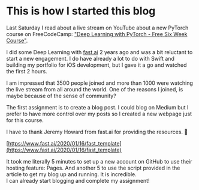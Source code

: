 # This is how I started this blog

Last Saturday I read about a live stream on YouTube about a new PyTorch course on FreeCodeCamp:
["Deep Learning with PyTorch - Free Six Week Course"](https://youtu.be/vo_fUOk-IKk).

I did some Deep Learning with [fast.ai](fast.ai) 2 years ago and was a bit reluctant to start a new engagement. I do have already a lot to do with Swift and building my portfolio for iOS development, but I gave it a go and watched the first 2 hours.  

I am impressed that 3500 people joined and more than 1000 were watching the live stream from all around the world. One of the reasons I joined, is maybe because of the sense of community?

The first assignment is to create a blog post. I could blog on Medium but I prefer to have more control over my posts so I created a new webpage just for this course.

I have to thank Jeremy Howard from fast.ai for providing the resources. 🙌

[https://www.fast.ai/2020/01/16/fast_template](https://www.fast.ai/2020/01/16/fast_template)

It took me literally 5 minutes to set up a new account on GitHub to use their hosting feature: Pages. And another 5 to use the script provided in the article to get my blog up and running. It is incredible.  
I can already start blogging and complete my assignment!



<!--

Here's the table of contents:

1. TOC
{:toc}

## Basic setup

Jekyll requires blog post files to be named according to the following format:

`YEAR-MONTH-DAY-filename.md`

Where `YEAR` is a four-digit number, `MONTH` and `DAY` are both two-digit numbers, and `filename` is whatever file name you choose, to remind yourself what this post is about. `.md` is the file extension for markdown files.

The first line of the file should start with a single hash character, then a space, then your title. This is how you create a "*level 1 heading*" in markdown. Then you can create level 2, 3, etc headings as you wish but repeating the hash character, such as you see in the line `## File names` above.

## Basic formatting

You can use *italics*, **bold**, `code font text`, and create [links](https://www.markdownguide.org/cheat-sheet/). Here's a footnote [^1]. Here's a horizontal rule:

---

## Lists

Here's a list:

- item 1
- item 2

And a numbered list:

1. item 1
1. item 2

## Boxes and stuff

> This is a quotation

{% include alert.html text="You can include alert boxes" %}

...and...

{% include info.html text="You can include info boxes" %}

## Images

![](/images/logo.png "fast.ai's logo")

## Code

General preformatted text:

    # Do a thing
    do_thing()

Python code and output:

```python
# Prints '2'
print(1+1)
```

    2

## Tables

| Column 1 | Column 2 |
|-|-|
| A thing | Another thing |

## Footnotes

[^1]: This is the footnote.

-->
